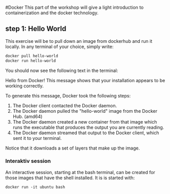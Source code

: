 #Docker
This part of the workshop will give a light introduction to containerization and the docker technology. 

## 
## step 1: Hello World 
This exercise will be to pull down an image from dockerhub and run it locally. In any terminal of your choice, simply write:   

```dockerfile
docker pull hello-world
docker run hello-world
```
You should now see the following text in the terminal:

Hello from Docker!
This message shows that your installation appears to be working correctly.

To generate this message, Docker took the following steps:
 1. The Docker client contacted the Docker daemon.
 2. The Docker daemon pulled the "hello-world" image from the Docker Hub.
    (amd64)
 3. The Docker daemon created a new container from that image which runs the
    executable that produces the output you are currently reading.
 4. The Docker daemon streamed that output to the Docker client, which sent it
    to your terminal. 

Notice that it downloads a set of layers that make up the image.

### Interaktiv session
An interactive session, starting at the bash terminal, can be created for those images that have the shell installed. It is is started with:
```dockerfile
docker run -it ubuntu bash
```

